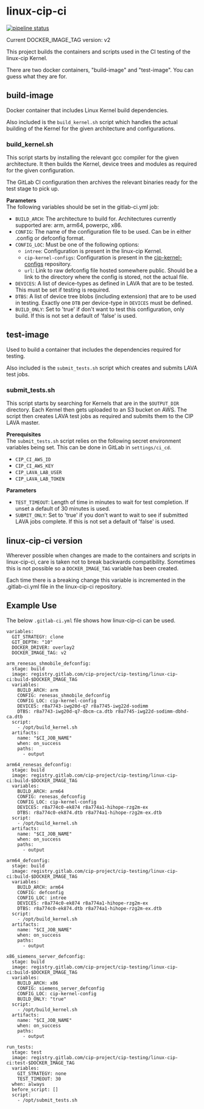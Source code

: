# linux-cip-ci
[![pipeline status](https://gitlab.com/cip-project/cip-testing/linux-cip-ci/badges/master/pipeline.svg)](https://gitlab.com/cip-project/cip-testing/linux-cip-ci/commits/master)

Current DOCKER_IMAGE_TAG version: v2

This project builds the containers and scripts used in the CI testing of the
linux-cip Kernel.

There are two docker containers, "build-image" and "test-image". You can guess
what they are for.

## build-image
Docker container that includes Linux Kernel build dependencies.

Also included is the `build_kernel.sh` script which handles the actual building
of the Kernel for the given architecture and configurations.

### build_kernel.sh
This script starts by installing the relevant gcc compiler for the given
architecture. It then builds the Kernel, device trees and modules as required
for the given configuration.

The GitLab CI configuration then archives the relevant binaries ready for the
test stage to pick up.

**Parameters**  
The following variables should be set in the gitlab-ci.yml job:  
* `BUILD_ARCH`: The architecture to build for. Architectures currently supported
are: arm, arm64, powerpc, x86.
* `CONFIG`: The name of the configuration file to be used. Can be in either
.config or defconfig format.
* `CONFIG_LOC`: Must be one of the following options:
  * `intree`: Configuration is present in the linux-cip Kernel.
  * `cip-kernel-configs`: Configuration is present in the [cip-kernel-configs](https://gitlab.com/cip-project/cip-kernel/cip-kernel-config) repository.
  * `url`: Link to raw defconfig file hosted somewhere public. Should be a link
to the directory where the config is stored, not the actual file.
* `DEVICES`: A list of device-types as defined in LAVA that are to be tested.
This must be set if testing is required.
* `DTBS`: A list of device tree blobs (including extension) that are to be used
in testing. Exactly one `DTB` per device-type in `DEVICES` must be defined.
* `BUILD_ONLY`: Set to 'true' if don't want to test this configuration, only
build. If this is not set a default of 'false' is used.

## test-image
Used to build a container that includes the dependencies required for testing.

Also included is the `submit_tests.sh` script which creates and submits LAVA
test jobs.

### submit_tests.sh
This script starts by searching for Kernels that are in the `$OUTPUT_DIR`
directory. Each Kernel then gets uploaded to an S3 bucket on AWS. The script
then creates LAVA test jobs as required and submits them to the CIP LAVA master.

**Prerequisites**  
The `submit_tests.sh` script relies on the following secret environment
variables being set. This can be done in GitLab in `settings/ci_cd`.
* `CIP_CI_AWS_ID`
* `CIP_CI_AWS_KEY`
* `CIP_LAVA_LAB_USER`
* `CIP_LAVA_LAB_TOKEN`

**Parameters**  
* `TEST_TIMEOUT`: Length of time in minutes to wait for test completion. If
unset a default of 30 minutes is used.
* `SUBMIT_ONLY`: Set to 'true' if you don't want to wait to see if submitted
LAVA jobs complete. If this is not set a default of 'false' is used.

## linux-cip-ci version
Wherever possible when changes are made to the containers and scripts in
linux-cip-ci, care is taken not to break backwards compatibility. Sometimes this
is not possible so a `DOCKER_IMAGE_TAG` variable has been created.

Each time there is a breaking change this variable is incremented in the
.gitlab-ci.yml file in the linux-cip-ci repository.

## Example Use
The below `.gitlab-ci.yml` file shows how linux-cip-ci can be used.

```
variables:
  GIT_STRATEGY: clone
  GIT_DEPTH: "10"
  DOCKER_DRIVER: overlay2
  DOCKER_IMAGE_TAG: v2

arm_renesas_shmobile_defconfig:
  stage: build
  image: registry.gitlab.com/cip-project/cip-testing/linux-cip-ci:build-$DOCKER_IMAGE_TAG
  variables:
    BUILD_ARCH: arm
    CONFIG: renesas_shmobile_defconfig
    CONFIG_LOC: cip-kernel-config
    DEVICES: r8a7743-iwg20d-q7 r8a7745-iwg22d-sodimm
    DTBS: r8a7743-iwg20d-q7-dbcm-ca.dtb r8a7745-iwg22d-sodimm-dbhd-ca.dtb
  script:
    - /opt/build_kernel.sh
  artifacts:
    name: "$CI_JOB_NAME"
    when: on_success
    paths:
      - output

arm64_renesas_defconfig:
  stage: build
  image: registry.gitlab.com/cip-project/cip-testing/linux-cip-ci:build-$DOCKER_IMAGE_TAG
  variables:
    BUILD_ARCH: arm64
    CONFIG: renesas_defconfig
    CONFIG_LOC: cip-kernel-config
    DEVICES: r8a774c0-ek874 r8a774a1-hihope-rzg2m-ex
    DTBS: r8a774c0-ek874.dtb r8a774a1-hihope-rzg2m-ex.dtb
  script:
    - /opt/build_kernel.sh
  artifacts:
    name: "$CI_JOB_NAME"
    when: on_success
    paths:
      - output

arm64_defconfig:
  stage: build
  image: registry.gitlab.com/cip-project/cip-testing/linux-cip-ci:build-$DOCKER_IMAGE_TAG
  variables:
    BUILD_ARCH: arm64
    CONFIG: defconfig
    CONFIG_LOC: intree
    DEVICES: r8a774c0-ek874 r8a774a1-hihope-rzg2m-ex
    DTBS: r8a774c0-ek874.dtb r8a774a1-hihope-rzg2m-ex.dtb
  script:
    - /opt/build_kernel.sh
  artifacts:
    name: "$CI_JOB_NAME"
    when: on_success
    paths:
      - output

x86_siemens_server_defconfig:
  stage: build
  image: registry.gitlab.com/cip-project/cip-testing/linux-cip-ci:build-$DOCKER_IMAGE_TAG
  variables:
    BUILD_ARCH: x86
    CONFIG: siemens_server_defconfig
    CONFIG_LOC: cip-kernel-config
    BUILD_ONLY: "true"
  script:
    - /opt/build_kernel.sh
  artifacts:
    name: "$CI_JOB_NAME"
    when: on_success
    paths:
      - output

run_tests:
  stage: test
  image: registry.gitlab.com/cip-project/cip-testing/linux-cip-ci:test-$DOCKER_IMAGE_TAG
  variables:
    GIT_STRATEGY: none
    TEST_TIMEOUT: 30
  when: always
  before_script: []
  script:
    - /opt/submit_tests.sh
```
